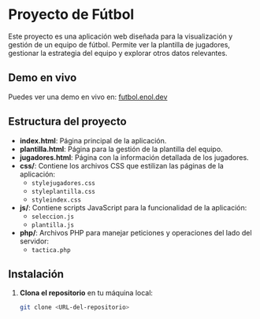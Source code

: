 # Proyecto de Fútbol

Este proyecto es una aplicación web diseñada para la visualización y gestión de un equipo de fútbol. Permite ver la plantilla de jugadores, gestionar la estrategia del equipo y explorar otros datos relevantes.

## Demo en vivo

Puedes ver una demo en vivo en: [futbol.enol.dev](https://futbol.enol.dev)

## Estructura del proyecto

- **index.html**: Página principal de la aplicación.
- **plantilla.html**: Página para la gestión de la plantilla del equipo.
- **jugadores.html**: Página con la información detallada de los jugadores.
- **css/**: Contiene los archivos CSS que estilizan las páginas de la aplicación:
  - `stylejugadores.css`
  - `styleplantilla.css`
  - `styleindex.css`
- **js/**: Contiene scripts JavaScript para la funcionalidad de la aplicación:
  - `seleccion.js`
  - `plantilla.js`
- **php/**: Archivos PHP para manejar peticiones y operaciones del lado del servidor:
  - `tactica.php`

## Instalación

1. **Clona el repositorio** en tu máquina local:
   ```bash
   git clone <URL-del-repositorio>

